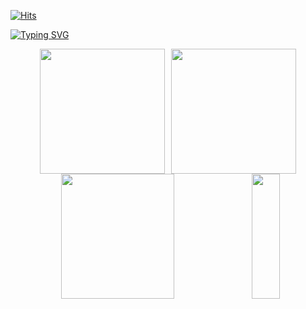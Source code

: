 [![Hits](https://hits.seeyoufarm.com/api/count/incr/badge.svg?url=https%3A%2F%2Fgithub.com%2Fbamjun&count_bg=%2379C83D&title_bg=%23555555&icon=&icon_color=%23E7E7E7&title=visitors&edge_flat=false)](https://hits.seeyoufarm.com)


[![Typing SVG](https://readme-typing-svg.demolab.com?font=Honk&size=35&pause=1000&random=false&width=435&lines=HI%2C+there.+I'm+bamjun.+%F0%9F%91%8B)](https://git.io/typing-svg)


<!-- https://github.com/anuraghazra/github-readme-stats -->
<div align="center" style="display: flex; flex-wrap: nowrap; justify-content: center; gap: 10px;">
  <img src="https://github-readme-stats.vercel.app/api?username=bamjun&show_icons=true&theme=jolly"
       style="height: 200px; object-fit: contain;" />
  <img src="https://github-readme-stats.vercel.app/api/top-langs/?username=bamjun&layout=compact"
       style="height: 200px; object-fit: contain;" />
</div>


<!-- https://github.com/marketplace/actions/github-profile-summary-cards -->
<div align="center" style="display: flex; flex-wrap: nowrap; justify-content: center; gap: 10px;">
  <img src="https://github-profile-summary-cards.vercel.app/api/cards/profile-details?username=bamjun&theme=jolly"
       style="width: 60%; height: 200px"; />
  <img src="https://github-profile-summary-cards.vercel.app/api/cards/productive-time?username=bamjun&theme=jolly&utcOffset=9"
       style="width: 30%; height: 200px"; />
</div>
